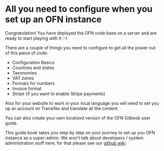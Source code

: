 # All you need to configure when you set up an OFN instance

Congratulation! You have deployed the OFN code base on a server and are ready to start playing with it :-\)

There are a couple of things you need to configure to get all the power out of this piece of code:

* Configuration Basics
* Countries and states  
* Taxonomies  
* VAT zones  
* Formats for numbers  
* Invoice format  
* Stripe \(if you want to enable Stripe payments\)

Also for your website to work in your local language you will need to set you up an account on Transifex and translate all the content.

You can also create your own localized version of the OFN Gitbook user guide.

This guide book takes you step by step on your journey to set up you OFN instance as a super-admin. We won't talk about developers / system administration stuff here, for that please see our [github wiki](https://github.com/openfoodfoundation/openfoodnetwork/wiki).

